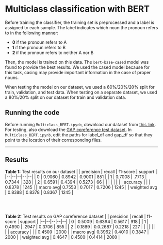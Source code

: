 # Multiclass classification with BERT

Before training the classifier, the training set is preprocessed and a label is assigned to each sample. The label indicates which noun the pronoun refers to in the following manner:
  - **0** if the pronoun refers to A
  - **1** if the pronoun refers to B
  - **2** if the pronoun refers to neither A nor B

Then, the model is trained on this data. The `bert-base-cased` model was found to provide the best results. We used the cased model because for this task, casing may provide important information in the case of proper nouns.

When testing the model on our dataset, we used a 60%/20%/20% split for train, validation, and test data. When testing on a separate dataset, we used a 80%/20% split on our dataset for train and validation data.

## Running the code

Before running `Multiclass_BERT.ipynb`, download our dataset from [this link](https://github.com/CSE-576-NLP-Pronoun-Resolution/Pronoun-Resolution/blob/master/Dataset/Dataset.csv). For testing, also download the [GAP coreference test dataset](https://github.com/google-research-datasets/gap-coreference). In `Multiclass_BERT.ipynb`, edit the paths for label_df and gap_df so that they point to the location of their corresponding files.
  
---  
## Results

**Table 1:** Test results on our dataset
|  | precision | recall | f1-score | support | 
|--|--|--|--|--|
| 0 | 0.9060 | 0.8942 | 0.9001 | 851 |
| 1 | 0.7008 | .7713 | 0.7344 | 328 |
| 2 | 0.6591 | 0.4394 | 0.5273 | 66 |
|  |  |  |  |  |
| accuracy |  |  | 0.8378 | 1245 |
| macro avg| 0.7553 | 0.7017 | 0.7206 | 1245 |
| weighted avg | 0.8388 | 0.8378 | 0.8367 | 1245 |

<br>
<br>

**Table 2:** Test results on GAP coreference dataset
|  | precision | recall | f1-score | support | 
|--|--|--|--|--|
| 0 | 0.5009 | 0.6394 | 0.5617 | 918 |
| 1 | 0.4990 | .2947 | 0.3706 | 855 |
| 2 | 0.1889 | 0.0.2687 | 0.2218 | 227 |
|  |  |  |  |  |
| accuracy |  |  | 0.4500 | 2000 |
| macro avg| 0.3962 | 0.4010 | 0.3847 | 2000 |
| weighted avg | 0.4647 | 0.4500 | 0.4414 | 2000 |
